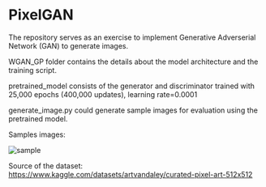 # PixelGAN

The repository serves as an exercise to implement Generative Adverserial Network (GAN) to generate images. 

WGAN_GP folder contains the details about the model architecture and the training script. 

pretrained_model consists of the generator and discriminator trained with 25,000 epochs (400,000 updates), learning rate=0.0001

generate_image.py could generate sample images for evaluation using the pretrained model.

Samples images:

![sample](https://github.com/wzqacky/PixelGAN/assets/100191968/ef79fcdb-9730-45f2-b516-be4da851be93)

Source of the dataset: https://www.kaggle.com/datasets/artvandaley/curated-pixel-art-512x512
